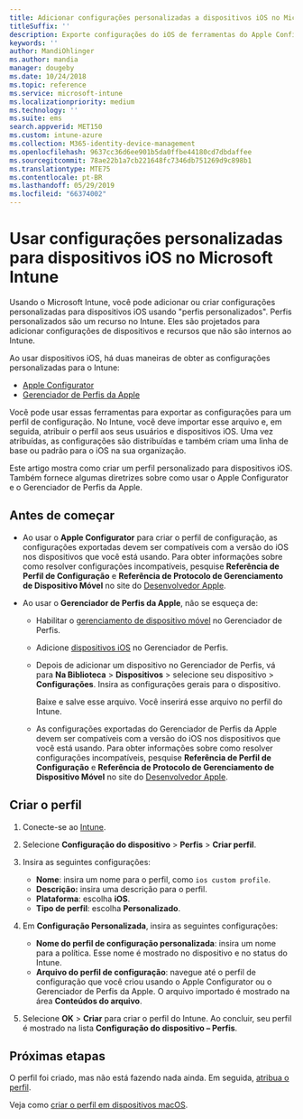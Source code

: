 ```yaml
---
title: Adicionar configurações personalizadas a dispositivos iOS no Microsoft Intune ‑ Azure | Microsoft Docs
titleSuffix: ''
description: Exporte configurações do iOS de ferramentas do Apple Configurator ou do Gerenciador de Perfis da Apple e, em seguida, importe-as para o Microsoft Intune. Essas configurações podem criar, usar e controlar configurações e recursos personalizados nos dispositivos iOS. Esse perfil personalizado pode ser atribuído ou distribuído para dispositivos iOS na sua organização para criar uma linha de base ou padrão.
keywords: ''
author: MandiOhlinger
ms.author: mandia
manager: dougeby
ms.date: 10/24/2018
ms.topic: reference
ms.service: microsoft-intune
ms.localizationpriority: medium
ms.technology: ''
ms.suite: ems
search.appverid: MET150
ms.custom: intune-azure
ms.collection: M365-identity-device-management
ms.openlocfilehash: 9637cc36d6ee901b5da0ffbe44180cd7dbdaffee
ms.sourcegitcommit: 78ae22b1a7cb221648fc7346db751269d9c898b1
ms.translationtype: MTE75
ms.contentlocale: pt-BR
ms.lasthandoff: 05/29/2019
ms.locfileid: "66374002"
---
```

# <a name="use-custom-settings-for-ios-devices-in-microsoft-intune"></a>Usar configurações personalizadas para dispositivos iOS no Microsoft Intune

Usando o Microsoft Intune, você pode adicionar ou criar configurações personalizadas para dispositivos iOS usando "perfis personalizados". Perfis personalizados são um recurso no Intune. Eles são projetados para adicionar configurações de dispositivos e recursos que não são internos ao Intune.

Ao usar dispositivos iOS, há duas maneiras de obter as configurações personalizadas para o Intune:

- [Apple Configurator](https://itunes.apple.com/app/apple-configurator-2/id1037126344?mt=12)
- [Gerenciador de Perfis da Apple](https://support.apple.com/profile-manager)

Você pode usar essas ferramentas para exportar as configurações para um perfil de configuração. No Intune, você deve importar esse arquivo e, em seguida, atribuir o perfil aos seus usuários e dispositivos iOS. Uma vez atribuídas, as configurações são distribuídas e também criam uma linha de base ou padrão para o iOS na sua organização.

Este artigo mostra como criar um perfil personalizado para dispositivos iOS. Também fornece algumas diretrizes sobre como usar o Apple Configurator e o Gerenciador de Perfis da Apple.

## <a name="before-you-begin"></a>Antes de começar

- Ao usar o **Apple Configurator** para criar o perfil de configuração, as configurações exportadas devem ser compatíveis com a versão do iOS nos dispositivos que você está usando. Para obter informações sobre como resolver configurações incompatíveis, pesquise **Referência de Perfil de Configuração** e **Referência de Protocolo de Gerenciamento de Dispositivo Móvel** no site do [Desenvolvedor Apple](https://developer.apple.com/).

- Ao usar o **Gerenciador de Perfis da Apple**, não se esqueça de:

  - Habilitar o [gerenciamento de dispositivo móvel](https://help.apple.com/serverapp/mac/5.7/#/apd05B9B761-D390-4A75-9251-E9AD29A61D0C) no Gerenciador de Perfis.
  - Adicione [dispositivos iOS](https://help.apple.com/profilemanager/mac/5.7/#/pm9onzap1984) no Gerenciador de Perfis.
  - Depois de adicionar um dispositivo no Gerenciador de Perfis, vá para **Na Biblioteca** > **Dispositivos** > selecione seu dispositivo > **Configurações**. Insira as configurações gerais para o dispositivo.

    Baixe e salve esse arquivo. Você inserirá esse arquivo no perfil do Intune.

  - As configurações exportadas do Gerenciador de Perfis da Apple devem ser compatíveis com a versão do iOS nos dispositivos que você está usando. Para obter informações sobre como resolver configurações incompatíveis, pesquise **Referência de Perfil de Configuração** e **Referência de Protocolo de Gerenciamento de Dispositivo Móvel** no site do [Desenvolvedor Apple](https://developer.apple.com/).

## <a name="create-the-profile"></a>Criar o perfil

1. Conecte-se ao [Intune](https://go.microsoft.com/fwlink/?linkid=2090973).
2. Selecione **Configuração do dispositivo** > **Perfis** > **Criar perfil**.
3. Insira as seguintes configurações:

    - **Nome**: insira um nome para o perfil, como `ios custom profile`.
    - **Descrição:** insira uma descrição para o perfil.
    - **Plataforma**: escolha **iOS**.
    - **Tipo de perfil**: escolha **Personalizado**.

4. Em **Configuração Personalizada**, insira as seguintes configurações:

    - **Nome do perfil de configuração personalizada**: insira um nome para a política. Esse nome é mostrado no dispositivo e no status do Intune.
    - **Arquivo do perfil de configuração**: navegue até o perfil de configuração que você criou usando o Apple Configurator ou o Gerenciador de Perfis da Apple. O arquivo importado é mostrado na área **Conteúdos do arquivo**.

5. Selecione **OK** > **Criar** para criar o perfil do Intune. Ao concluir, seu perfil é mostrado na lista **Configuração do dispositivo – Perfis**.

## <a name="next-steps"></a>Próximas etapas

O perfil foi criado, mas não está fazendo nada ainda. Em seguida, [atribua o perfil](device-profile-assign.md).

Veja como [criar o perfil em dispositivos macOS](custom-settings-macos.md). 
